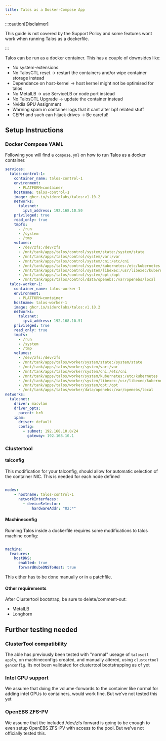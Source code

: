 ```yaml
---
title: Talos as a Docker-Compose App
---
```


:::caution[Disclaimer]

This guide is not covered by the Support Policy and some features wont work when running Talos as a dockerfile.

:::

Talos can be run as a docker container. This has a couple of downsides like:

- No system-extensions
- No TalosCTL  reset -> restart  the containers and/or wipe container storage instead
- Dependance on host-kernel -> host kernel might not be optimised for talos
- No MetalLB -> use ServiceLB or node port instead
- No TalosCTL Upgrade -> update the container instead
- Nvidia GPU Assignment
- Warning spam in container logs that it cant alter bpf related stuff
- CEPH and such can hijack drives -> Be careful!

## Setup Instructions

### Docker Compose YAML

Following you will find a `compose.yml` on how to run Talos as a docker container.

```yaml
services:
  talos-control-1:
    container_name: talos-control-1
    environment:
      - PLATFORM=container
    hostname: talos-control-1
    image: ghcr.io/siderolabs/talos:v1.10.2
    networks:
      talosnet:
        ipv4_address: 192.168.10.50
    privileged: true
    read_only: true
    tmpfs:
      - /run
      - /system
      - /tmp
    volumes:
      - /dev/zfs:/dev/zfs
      - /mnt/tank/apps/talos/control/system/state:/system/state
      - /mnt/tank/apps/talos/control/system/var:/var
      - /mnt/tank/apps/talos/control/system/cni:/etc/cni
      - /mnt/tank/apps/talos/control/system/kubernetes:/etc/kubernetes
      - /mnt/tank/apps/talos/control/system/libexec:/usr/libexec/kubernetes
      - /mnt/tank/apps/talos/control/system/opt:/opt
      - /mnt/tank/apps/talos/control/data/openebs:/var/openebs/local
  talos-worker-1:
    container_name: talos-worker-1
    environment:
      - PLATFORM=container
    hostname: talos-worker-1
    image: ghcr.io/siderolabs/talos:v1.10.2
    networks:
      talosnet:
        ipv4_address: 192.168.10.51
    privileged: true
    read_only: true
    tmpfs:
      - /run
      - /system
      - /tmp
    volumes:
      - /dev/zfs:/dev/zfs
      - /mnt/tank/apps/talos/worker/system/state:/system/state
      - /mnt/tank/apps/talos/worker/system/var:/var
      - /mnt/tank/apps/talos/worker/system/cni:/etc/cni
      - /mnt/tank/apps/talos/worker/system/kubernetes:/etc/kubernetes
      - /mnt/tank/apps/talos/worker/system/libexec:/usr/libexec/kubernetes
      - /mnt/tank/apps/talos/worker/system/opt:/opt
      - /mnt/tank/apps/talos/worker/data/openebs:/var/openebs/local
networks:
  talosnet:
    driver: macvlan
    driver_opts:
      parent: br0
    ipam:
      driver: default
      config:
        - subnet: 192.168.10.0/24
          gateway: 192.168.10.1

```



### Clustertool

#### talconfig

This modification for your talconfig, should allow for automatic selection of the container NIC.
This is needed for each node defined



```yaml

nodes:
    - hostname: talos-control-1
      networkInterfaces:
        - deviceSelector:
            hardwareAddr: "02:*"
```

#### Machineconfig

Running Talos inside a dockerfile requires some modifications to talos machine config:

```yaml

machine:
  features:
    hostDNS:
      enabled: true
      forwardKubeDNSToHost: true

```

This either has to be done manually or in a patchfile.

#### Other requirements

After Clustertool bootstrap, be sure to delete/comment-out:

- MetalLB
- Longhorn



## Further testing needed


### ClusterTool compatibility

The able has previously been tested with "normal" useage of `talosctl apply`, on machineconfigs created, and manually altered, using `clustertool genconfig`.
Its not been validated for clustertool bootstrapping as of yet



### Intel GPU support

We assume that doing the volume-forwards to the container like normal for adding intel GPUs to containers, would work fine.
But we've not tested this yet

### OpenEBS ZFS-PV

We assume that the included /dev/zfs forward is going to be enough to even setup OpenEBS ZFS-PV with access to the pool.
But we've not officially tested this.

